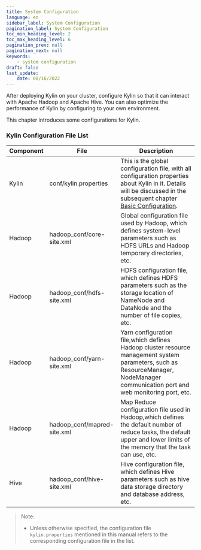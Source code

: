 ```yaml
---
title: System Configuration
language: en
sidebar_label: System Configuration
pagination_label: System Configuration
toc_min_heading_level: 2
toc_max_heading_level: 6
pagination_prev: null
pagination_next: null
keywords:
    - system configuration
draft: false
last_update:
    date: 08/16/2022
---
```


After deploying Kylin on your cluster, configure Kylin so that it can interact with Apache Hadoop and Apache Hive. You can also optimize the performance of Kylin by configuring to your own environment.

This chapter introduces some configurations for Kylin.

### Kylin Configuration File List

| Component            | File                        | Description                                                  |
| -------------------- | --------------------------- | ------------------------------------------------------------ |
| Kylin                | conf/kylin.properties                   | This is the global configuration file, with all configuration properties about Kylin in it. Details will be discussed in the subsequent chapter [Basic Configuration](configuration.md). |
| Hadoop               | hadoop_conf/core-site.xml               | Global configuration file used by Hadoop, which defines system-level parameters such as HDFS URLs and Hadoop temporary directories, etc. |
| Hadoop               | hadoop_conf/hdfs-site.xml               | HDFS configuration file, which defines HDFS parameters such as the storage location of NameNode and DataNode and the number of file copies, etc. |
| Hadoop               | hadoop_conf/yarn-site.xml               | Yarn configuration file,which defines Hadoop cluster resource management system parameters, such as ResourceManager, NodeManager communication port and web monitoring port, etc. |
| Hadoop               | hadoop_conf/mapred-site.xml             | Map Reduce configuration file used in Hadoop,which defines the default number of reduce tasks, the default upper and lower limits of the memory that the task can use, etc. |
| Hive                 | hadoop_conf/hive-site.xml               | Hive configuration file, which defines Hive parameters such as hive data storage directory and database address, etc. |

>Note:
>
>+ Unless otherwise specified, the configuration file `kylin.properties` mentioned in this manual refers to the corresponding configuration file in the list.
